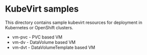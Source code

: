 # KubeVirt samples

This directory contains sample kubevirt resources for deployment in
Kubernetes or OpenShift clusters.

- vm-pvc - PVC based VM
- vm-dv - DataVolume based VM
- vm-dvt - DataVolumeTemplate based VM

